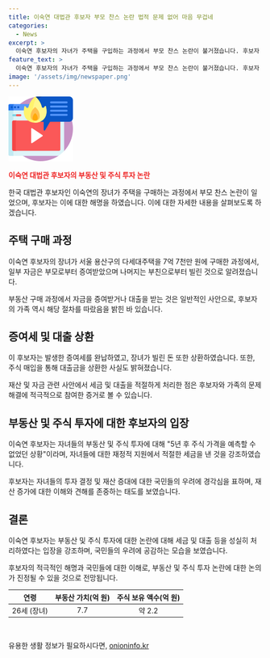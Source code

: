 ```yaml
---
title: 이숙연 대법관 후보자 부모 찬스 논란 법적 문제 없어 마음 무겁네
categories:
  - News
excerpt: >
  이숙연 후보자의 자녀가 주택을 구입하는 과정에서 부모 찬스 논란이 불거졌습니다. 후보자 부부로부터 증여받은 돈과 빌린 돈을 이용해 주택을 구입한 것으로 알려졌으며, 재산 증대에 대한 국민들의 의구심에 대해 사과했습니다. 또한, 자녀가 주식을 매수하고 상환한 상황을 설명하며, 배우자가 과거에도 투자 실패를 경험했음을 언급하며 논란을 해명했습니다.
feature_text: >
  이숙연 후보자의 자녀가 주택을 구입하는 과정에서 부모 찬스 논란이 불거졌습니다. 후보자 부부로부터 증여받은 돈과 빌린 돈을 이용해 주택을 구입한 것으로 알려졌으며, 재산 증대에 대한 국민들의 의구심에 대해 사과했습니다. 또한, 자녀가 주식을 매수하고 상환한 상황을 설명하며, 배우자가 과거에도 투자 실패를 경험했음을 언급하며 논란을 해명했습니다.
image: '/assets/img/newspaper.png'
---
```


<p><img src="/assets/img/news.png" alt="rentncar 속보" /></p>

<p><b><span style="color: #ee2323;">이숙연 대법관 후보자의 부동산 및 주식 투자 논란</span></b></p>

<p>한국 대법관 후보자인 이숙연의 장녀가 주택을 구매하는 과정에서 부모 찬스 논란이 일었으며, 후보자는 이에 대한 해명을 하였습니다. 이에 대한 자세한 내용을 살펴보도록 하겠습니다.</p>

<h2 data-ke-size="size26">주택 구매 과정</h2>

<p>이숙연 후보자의 장녀가 서울 용산구의 다세대주택을 7억 7천만 원에 구매한 과정에서, 일부 자금은 부모로부터 증여받았으며 나머지는 부친으로부터 빌린 것으로 알려졌습니다.</p>

<p data-ke-size="size16">부동산 구매 과정에서 자금을 증여받거나 대출을 받는 것은 일반적인 사안으로, 후보자의 가족 역시 해당 절차를 따랐음을 밝힌 바 있습니다.</p>

<h2 data-ke-size="size26">증여세 및 대출 상환</h2>

<p>이 후보자는 발생한 증여세를 완납하였고, 장녀가 빌린 돈 또한 상환하였습니다. 또한, 주식 매입을 통해 대출금을 상환한 사실도 밝혀졌습니다.</p>

<p data-ke-size="size16">재산 및 자금 관련 사안에서 세금 및 대출을 적절하게 처리한 점은 후보자와 가족의 문제 해결에 적극적으로 참여한 증거로 볼 수 있습니다.</p>

<h2 data-ke-size="size26">부동산 및 주식 투자에 대한 후보자의 입장</h2>

<p>이숙연 후보자는 자녀들의 부동산 및 주식 투자에 대해 "5년 후 주식 가격을 예측할 수 없었던 상황"이라며, 자녀들에 대한 재정적 지원에서 적절한 세금을 낸 것을 강조하였습니다.</p>

<p data-ke-size="size16">후보자는 자녀들의 투자 결정 및 재산 증대에 대한 국민들의 우려에 경각심을 표하며, 재산 증가에 대한 이해와 견해를 존중하는 태도를 보였습니다.</p>

<h2 data-ke-size="size26">결론</h2>

<p>이숙연 후보자는 부동산 및 주식 투자에 대한 논란에 대해 세금 및 대출 등을 성실히 처리하였다는 입장을 강조하며, 국민들의 우려에 공감하는 모습을 보였습니다.</p>

<p data-ke-size="size16">후보자의 적극적인 해명과 국민들에 대한 이해로, 부동산 및 주식 투자 논란에 대한 논의가 진정될 수 있을 것으로 전망됩니다.</p>

<table>
    <thead>
        <tr>
            <th>연령</th>
            <th>부동산 가치(억 원)</th>
            <th>주식 보유 액수(억 원)</th>
        </tr>
    </thead>
    <tbody>
        <tr>
            <td style="text-align: center; height: 17px;">26세 (장녀)</td>
            <td style="text-align: center; height: 17px;">7.7</td>
            <td style="text-align: center; height: 17px;">약 2.2</td>
        </tr>
    </tbody>
</table>

<p data-ke-size="size16">&nbsp;</p>
유용한 생활 정보가 필요하시다면, <a href="https://onioninfo.kr" rel="dofollow">onioninfo.kr</a>


